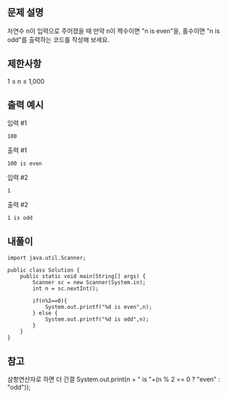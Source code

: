 ## 문제 설명
자연수 n이 입력으로 주어졌을 때 만약 n이 짝수이면 "n is even"을, 홀수이면 "n is odd"를 출력하는 코드를 작성해 보세요.
## 제한사항
1 ≤ n ≤ 1,000
## 출력 예시
입력 #1
```
100
```
출력 #1
```
100 is even
```
입력 #2
```
1
```
출력 #2
```
1 is odd
```
## 내풀이
```
import java.util.Scanner;

public class Solution {
    public static void main(String[] args) {
        Scanner sc = new Scanner(System.in);
        int n = sc.nextInt();
        
        if(n%2==0){
            System.out.printf("%d is even",n);
        } else {
            System.out.printf("%d is odd",n);
        }
    }
}
```

## 참고
삼항연산자로 하면 더 간결
System.out.print(n + " is "+(n % 2 == 0 ? "even" : "odd"));